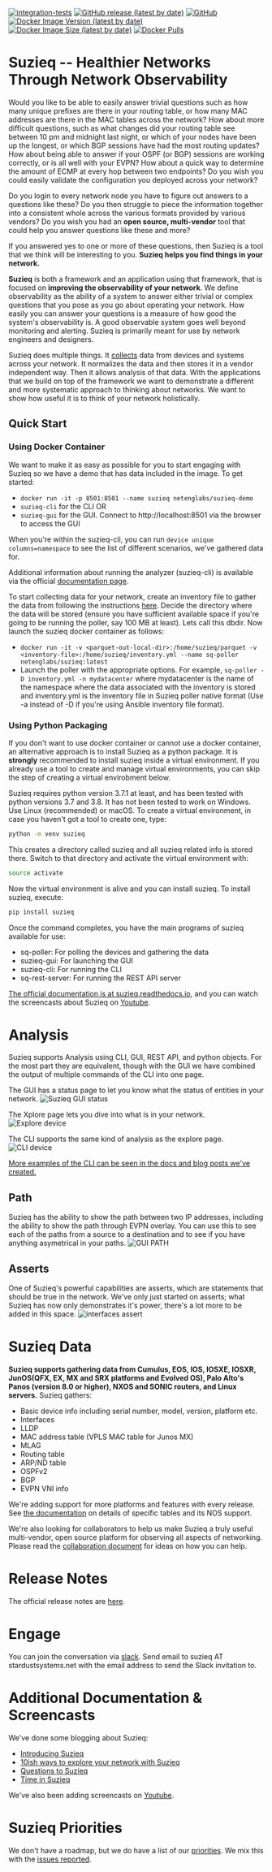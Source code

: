 [![integration-tests](https://github.com/netenglabs/suzieq/workflows/integration-tests/badge.svg?branch=master)](https://github.com/netenglabs/suzieq/actions/workflows/integration-tests.yml)
[![GitHub release (latest by date)](https://img.shields.io/github/v/release/netenglabs/suzieq?logo=github&color=success)](https://github.com/netenglabs/suzieq/releases/latest)
[![GitHub](https://img.shields.io/github/license/netenglabs/suzieq?logo=github&color=success)](LICENSE)
[![Docker Image Version (latest by date)](https://img.shields.io/docker/v/netenglabs/suzieq?logo=docker&color=blue)](https://hub.docker.com/r/netenglabs/suzieq/tags?page=1&ordering=last_updated)
[![Docker Image Size (latest by date)](https://img.shields.io/docker/image-size/netenglabs/suzieq?logo=docker&color=blue)](https://hub.docker.com/r/netenglabs/suzieq/tags?page=1&ordering=last_updated)
[![Docker Pulls](https://img.shields.io/docker/pulls/netenglabs/suzieq?logo=docker&color=blue)](https://hub.docker.com/r/netenglabs/suzieq/tags?page=1&ordering=last_updated)

# Suzieq -- Healthier Networks Through Network Observability

Would you like to be able to easily answer trivial questions such as how many unique prefixes are there in your routing table, or how many MAC addresses are there in the MAC tables across the network? How about more difficult questions, such as what changes did your routing table see between 10 pm and midnight last night, or which of your nodes have been up the longest, or which BGP sessions have had the most routing updates? How about being able to answer if your OSPF (or BGP) sessions are working correctly, or is all well with your EVPN? How about a quick way to determine the amount of ECMP at every hop between two endpoints? Do you wish you could easily validate the configuration you deployed across your network?

Do you login to every network node you have to figure out answers to a questions like these? Do you then struggle to piece the information together into a consistent whole across the various formats provided by various vendors? Do you wish you had an **open source, multi-vendor** tool that could help you answer questions like these and more?

If you answered yes to one or more of these questions, then Suzieq is a tool that we think will be interesting to you.  **Suzieq helps you find things in your network.**

**Suzieq** is both a framework and an application using that framework, that is focused on **improving the observability of your network**.  We define observability as the ability of a system to answer either trivial or complex questions that you pose as you go about operating your network. How easily you can answer your questions is a measure of how good the system's observability is. A good observable system goes well beyond monitoring and alerting. Suzieq is primarily meant for use by network engineers and designers.

Suzieq does multiple things. It [collects](https://suzieq.readthedocs.io/en/latest/poller/) data from devices and systems across your network. It normalizes the data and then stores it in a vendor independent way. Then it allows analysis of that data. With the applications that we build on top of the framework we want to demonstrate a different and more systematic approach to thinking about networks. We want to show how useful it is to think of your network holistically.

## Quick Start

### Using Docker Container

We want to make it as easy as possible for you to start engaging with Suzieq so
we have a demo that has data included in the image. To get started:

* `docker run -it -p 8501:8501 --name suzieq netenglabs/suzieq-demo`
* `suzieq-cli` for the CLI OR
* `suzieq-gui` for the GUI. Connect to http://localhost:8501 via the browser to access the GUI

When you're within the suzieq-cli, you can run ```device unique columns=namespace``` to see the list of different scenarios, we've gathered data for.

Additional information about running the analyzer (suzieq-cli) is available via
the official [documentation page](https://suzieq.readthedocs.io/en/latest/).

To start collecting data for your network, create an inventory file to gather the data from following the instructions [here](https://suzieq.readthedocs.io/en/latest/poller/). Decide the directory where the data will be stored (ensure you have sufficient available space if you're going to be running the poller, say 100 MB at least). Lets call this dbdir. Now launch the suzieq docker container as follows:

* ```docker run -it -v <parquet-out-local-dir>:/home/suzieq/parquet -v <inventory-file>:/home/suzieq/inventory.yml --name sq-poller netenglabs/suzieq:latest```
* Launch the poller with the appropriate options. For example, ```sq-poller -D inventory.yml -n mydatacenter``` where mydatacenter is the name of the namespace where the data associated with the inventory is stored and inventory.yml is the inventory file in Suzieq poller native format (Use -a instead of -D if you're using Ansible inventory file format).

### Using Python Packaging

If you don't want to use docker container or cannot use a docker container, an alternative approach is to install Suzieq as a python package. It is **strongly** recommended to install suzieq inside a virtual environment. If you already use a tool to create and manage virtual environments, you can skip the step of creating a virtual envirobment below.

Suzieq requires python version 3.7.1 at least, and has been tested with python versions 3.7 and 3.8. It has not been tested to work on Windows. Use Linux (recommended) or macOS. To create a virtual environment, in case you haven't got a tool to create one, type:

```bash
python -m venv suzieq
```

This creates a directory called suzieq and all suzieq related info is stored there. Switch to that directory and activate the virtual environment with:

```bash
source activate
```

Now the virtual environment is alive and you can install suzieq. To install suzieq, execute:

```bash
pip install suzieq
```

Once the command completes, you have the main programs of suzieq available for use:

* sq-poller: For polling the devices and gathering the data
* suzieq-gui: For launching the GUI
* suzieq-cli: For running the CLI
* sq-rest-server: For running the REST API server

[The official documentation is at suzieq.readthedocs.io](https://suzieq.readthedocs.io/en/latest/), and you can watch the screencasts about Suzieq on [Youtube](https://www.youtube.com/results?search_query=netenglabs).

# Analysis

Suzieq supports Analysis using CLI, GUI, REST API, and python objects. For the most part they are equivalent, though with the GUI we have combined the output of multiple commands of the CLI into one page.

The GUI has a status page to let you know what the status of entities in your network.
![Suzieq GUI status](images/status.png)

The Xplore page lets you dive into what is in your network. ![Explore device](images/devices-gui.png)

The CLI supports the same kind of analysis as the explore page. ![CLI device](images/devices-cli.png)

[More examples of the CLI can be seen in the docs and blog posts we've created.](https://suzieq.readthedocs.io/en/latest/analyzer/)

## Path

Suzieq has the ability to show the path between two IP addresses, including the ability to show the path through EVPN overlay. You can use this to see each of the paths from a source to a destination and to see if you have anything asymetrical in your paths. ![GUI PATH](images/path-gui.png)

## Asserts

One of Suzieq's powerful capabilities are asserts, which are statements that should be true in the network. We've only just started on asserts; what Suzieq has now only demonstrates it's power, there's a lot more to be added in this space. ![interfaces assert](images/interfaces-assert.png)

# Suzieq Data

**Suzieq supports gathering data from Cumulus, EOS, IOS, IOSXE, IOSXR, JunOS(QFX, EX, MX and SRX platforms and Evolved OS), Palo Alto's Panos (version 8.0 or higher), NXOS and SONIC routers, and Linux servers.** Suzieq gathers:

* Basic device info including serial number, model, version, platform etc.
* Interfaces
* LLDP
* MAC address table (VPLS MAC table for Junos MX)
* MLAG
* Routing table
* ARP/ND table
* OSPFv2
* BGP
* EVPN VNI info

We're adding support for more platforms and features with every release. See [the documentation](https://suzieq.readthedocs.io/en/latest/tables/) on details of specific tables and its NOS support.

We're also looking for collaborators to help us make Suzieq a truly useful multi-vendor, open source platform for observing all aspects of networking. Please read the [collaboration document](./CONTRIBUTING.md) for ideas on how you can help.

# Release Notes

The official release notes are [here](https://suzieq.readthedocs.io/en/latest/release-notes/).

# Engage

You can join the conversation via [slack](https://join.slack.com/t/netenglabs/shared_invite/zt-g64xa6lc-SeP2OAj~3uLbgOWJniLslA). Send email to suzieq AT stardustsystems.net with the email address to send the Slack invitation to.

# Additional Documentation & Screencasts

We've done some blogging about Suzieq:

* [Introducing Suzieq](https://elegantnetwork.github.io/posts/Suzieq/)
* [10ish ways to explore your network with Suzieq](https://elegantnetwork.github.io/posts/10ish_ways_to_explore_your_network_with_Suzieq/)
* [Questions to Suzieq](https://elegantnetwork.github.io/posts/10qa-suzieq/)
* [Time in Suzieq](https://elegantnetwork.github.io/posts/time-suzieq/)

We've also been adding screencasts on [Youtube](https://www.youtube.com/results?search_query=netenglabs).

# Suzieq Priorities

We don't have a roadmap, but we do have a list of our [priorities](https://github.com/netenglabs/suzieq/blob/master/docs/2020-priority.md). We mix this with the [issues reported](https://github.com/netenglabs/suzieq/issues).
